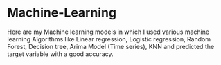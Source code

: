 # Machine-Learning
Here are my Machine learning models in which I used various machine learning Algorithms like Linear regression, Logistic regression, Random Forest, Decision tree, Arima Model (Time series), KNN and predicted the target variable with a good accuracy.
